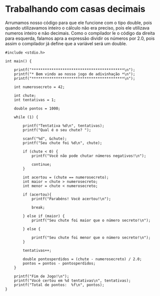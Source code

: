 # Trabalhando com casas decimais

Arrumamos nosso código para que ele funcione com o tipo double, pois quando utilizavamos inteiro o cálculo não era preciso, pois ele utilizava numeros inteiro e não decimais. Como o compilador le o código da direita para esquerda, falamos apra a expressão dividir os números por 2.0, pois assim o compilador já define que a variável será um double.

    #include <stdio.h>

    int main() {

        printf("******************************************\n");
        printf("* Bem vindo ao nosso jogo de adivinhação *\n");
        printf("******************************************\n");

        int numerosecreto = 42;

        int chute;
        int tentativas = 1;

        double pontos = 1000;

        while (1) {

            printf("Tentativa %d\n", tentativas);
            printf("Qual é o seu chute? ");

            scanf("%d", &chute);
            printf("Seu chute foi %d\n", chute);

            if (chute < 0) {
                printf("Você não pode chutar números negativos!\n");

                continue;
            }

            int acertou = (chute == numerosecreto);
            int maior = chute > numerosecreto;
            int menor = chute < numerosecreto;

            if (acertou){
                printf("Parabéns! Você acertou!\n");

                break;

            } else if (maior) {
                printf("Seu chute foi maior que o número secreto!\n");

            } else {

                printf("Seu chute foi menor que o número secreto!\n");
            }

            tentativas++;

            double pontosperdidos = (chute - numerosecreto) / 2.0;
            pontos = pontos - pontosperdidos;
        }

        printf("Fim de Jogo!\n");
        printf("Você certou em %d tentativas\n", tentativas);
        printf("Total de pontos:  %f\n", pontos);
    }
